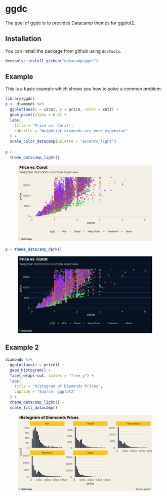 
<!-- README.md is generated from README.Rmd. Please edit that file -->

# ggdc

<!-- badges: start -->
<!-- badges: end -->

The goal of ggdc is to provides Datacamp themes for ggplot2.

## Installation

You can install the package from github using `devtools`.

``` r
devtools::install_github("datacamp/ggdc")
```

## Example

This is a basic example which shows you how to solve a common problem:

``` r
library(ggdc)
p <- diamonds %>%
  ggplot(aes(x = carat, y = price, color = cut)) +
  geom_point(alpha = 0.6) +
  labs(
    title = "Price vs. Carat",
    subtitle = "Weightier diamonds are more expensive"
  ) +
  scale_color_datacamp(palette = "accents_light")

p +
  theme_datacamp_light()
```

<figure>
<a href="man/figures/README-example_1-1.png" data-fancybox="">
<img src="man/figures/README-example_1-1.png"/> </a>
<figcaption>
</figcaption>
</figure>

``` r
p + theme_datacamp_dark()
```

<figure>
<a href="man/figures/README-example_2-1.png" data-fancybox="">
<img src="man/figures/README-example_2-1.png"/> </a>
<figcaption>
</figcaption>
</figure>

## Example 2

``` r
diamonds %>%
  ggplot(aes(x = price)) +
  geom_histogram() +
  facet_wrap(~cut, scales = "free_y") +
  labs(
    title = "Histogram of Diamonds Prices",
    caption = "Source: ggplot2"
  ) +
  theme_datacamp_light() +
  scale_fill_datacamp()
```

<figure>
<a href="man/figures/README-example-3-1.png" data-fancybox="">
<img src="man/figures/README-example-3-1.png"/> </a>
<figcaption>
</figcaption>
</figure>
